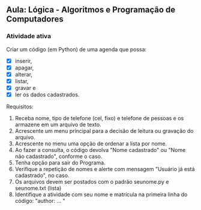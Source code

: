 ## Aula: Lógica - Algoritmos e Programação de Computadores

### Atividade ativa
Criar um código (em Python) de uma agenda que possa:
- [x] inserir,
- [x] apagar,
- [x] alterar,
- [x] listar,
- [x] gravar e
- [x] ler os dados cadastrados.

Requisitos:

1. Receba nome, tipo de telefone (cel, fixo) e telefone de pessoas e os armazene em um arquivo de texto.
2. Acrescente um menu principal para a decisão de leitura ou gravação do arquivo.
3. Acrescente no menu uma opção de ordenar a lista por nome.
4. Ao fazer a consulta, o código devolva "Nome cadastrado" ou "Nome não cadastrado", conforme o caso.
5. Tenha opção para sair do Programa.
6. Verifique a repetição de nomes e alerte com mensagem "Usuário já está cadastrado", no caso.
7. Os arquivos devem ser postados com o padrão seunome.py e seunome.txt (lista)
8. Identifique a atividade com seu nome e matrícula na primeira linha do código: "author: ... "
